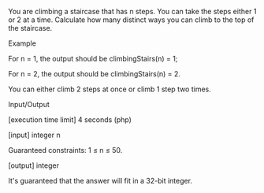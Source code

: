 You are climbing a staircase that has n steps. You can take the steps either 1 or 2 at a time. Calculate how many distinct ways you can climb to the top of the staircase.

Example

For n = 1, the output should be
climbingStairs(n) = 1;

For n = 2, the output should be
climbingStairs(n) = 2.

You can either climb 2 steps at once or climb 1 step two times.

Input/Output

[execution time limit] 4 seconds (php)

[input] integer n

Guaranteed constraints:
1 ≤ n ≤ 50.

[output] integer

It's guaranteed that the answer will fit in a 32-bit integer.
